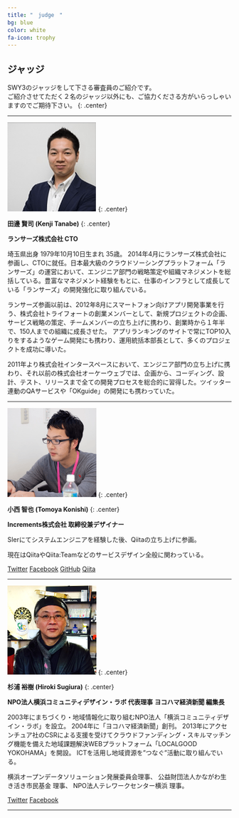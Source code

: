 ```yaml
---
title: "　judge　"
bg: blue
color: white
fa-icon: trophy
---
```


## **ジャッジ**

SWY3のジャッジをして下さる審査員のご紹介です。<br>
ご紹介させてただく２名のジャッジ以外にも、ご協力くださる方がいらっしゃいますのでご期待下さい。
{: .center}

-------------------------

<img src="/img/judge/judge1.png" class="fa-stack subtlecircle" style="font-size:100px;">
{: .center}

**田邊 賢司 (Kenji Tanabe)**
{: .center}

**ランサーズ株式会社 CTO**

埼玉県出身 1979年10月10日生まれ 35歳。
2014年4月にランサーズ株式会社に参画し、CTOに就任。日本最大級のクラウドソーシングプラットフォーム「ランサーズ」の運営において、エンジニア部門の戦略策定や組織マネジメントを総括している。豊富なマネジメント経験をもとに、仕事のインフラとして成長している「ランサーズ」の開発強化に取り組んでいる。

ランサーズ参画以前は、2012年8月にスマートフォン向けアプリ開発事業を行う、株式会社トライフォートの創業メンバーとして、新規プロジェクトの企画、サービス戦略の策定、チームメンバーの立ち上げに携わり、創業時から１年半で、150人までの組織に成長させた。
アプリランキングのサイトで常にTOP10入りをするようなゲーム開発にも携わり、運用統括本部長として、多くのプロジェクトを成功に導いた。

2011年より株式会社インタースペースにおいて、エンジニア部門の立ち上げに携わり、それ以前の株式会社オーケーウェブでは、企画から、コーディング、設計、テスト、リリースまで全ての開発プロセスを総合的に習得した。ツイッター連動のQAサービスや「OKguide」の開発にも携わっていた。

-------------------------

<img src="/img/judge/judge2.png" class="fa-stack subtlecircle" style="font-size:100px;">
{: .center}

**小西 智也 (Tomoya Konishi)**
{: .center}

**Increments株式会社 取締役兼デザイナー**

SIerにてシステムエンジニアを経験した後、Qiitaの立ち上げに参画。

現在はQiitaやQiita:Teamなどのサービスデザイン全般に関わっている。

[Twitter](https://twitter.com/konycc)
[Facebook](https://facebook.com/tomoya.konishi)
[GitHub](https://github.com/konycc)
[Qiita](https://qiita.com/kony)

-------------------------

<img src="/img/judge/judge3.png" class="fa-stack subtlecircle" style="font-size:100px;">
{: .center}

**杉浦 裕樹 (Hiroki Sugiura)**
{: .center}

**NPO法人横浜コミュニティデザイン・ラボ 代表理事**
**ヨコハマ経済新聞 編集長**

2003年にまちづくり・地域情報化に取り組むNPO法人「横浜コミュニティデザイン・ラボ」を設立。
2004年に「ヨコハマ経済新聞」創刊。
2013年にアクセンチュア社のCSRによる支援を受けてクラウドファンディング・スキルマッチング機能を備えた地域課題解決WEBプラットフォーム「LOCALGOOD YOKOHAMA」を開設。
ICTを活用し地域資源を”つなぐ”活動に取り組んでいる。

横浜オープンデータソリューション発展委員会理事、
公益財団法人かながわ生き活き市民基金 理事、
NPO法人テレワークセンター横浜 理事。

[Twitter](https://twitter.com/sgiur)
[Facebook](https://facebook.com/sgiur)

---
